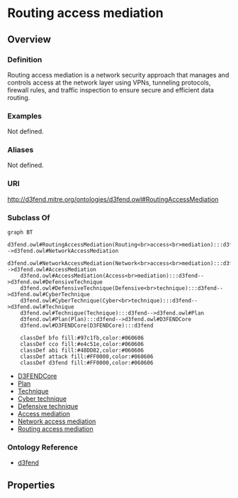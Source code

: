# Routing access mediation

## Overview

### Definition
Routing access mediation is a network security approach that manages and controls access at the network layer using VPNs, tunneling protocols, firewall rules, and traffic inspection to ensure secure and efficient data routing.

### Examples
Not defined.

### Aliases
Not defined.

### URI
http://d3fend.mitre.org/ontologies/d3fend.owl#RoutingAccessMediation

### Subclass Of
```mermaid
graph BT
    d3fend.owl#RoutingAccessMediation(Routing<br>access<br>mediation):::d3fend-->d3fend.owl#NetworkAccessMediation
    d3fend.owl#NetworkAccessMediation(Network<br>access<br>mediation):::d3fend-->d3fend.owl#AccessMediation
    d3fend.owl#AccessMediation(Access<br>mediation):::d3fend-->d3fend.owl#DefensiveTechnique
    d3fend.owl#DefensiveTechnique(Defensive<br>technique):::d3fend-->d3fend.owl#CyberTechnique
    d3fend.owl#CyberTechnique(Cyber<br>technique):::d3fend-->d3fend.owl#Technique
    d3fend.owl#Technique(Technique):::d3fend-->d3fend.owl#Plan
    d3fend.owl#Plan(Plan):::d3fend-->d3fend.owl#D3FENDCore
    d3fend.owl#D3FENDCore(D3FENDCore):::d3fend
    
    classDef bfo fill:#97c1fb,color:#060606
    classDef cco fill:#e4c51e,color:#060606
    classDef abi fill:#48DD82,color:#060606
    classDef attack fill:#FF0000,color:#060606
    classDef d3fend fill:#FF0000,color:#060606
```

- [D3FENDCore](/docs/ontology/reference/model/D3FENDCore/D3FENDCore.md)
- [Plan](/docs/ontology/reference/model/D3FENDCore/Plan/Plan.md)
- [Technique](/docs/ontology/reference/model/D3FENDCore/Plan/Technique/Technique.md)
- [Cyber technique](/docs/ontology/reference/model/D3FENDCore/Plan/Technique/Cyber%20technique/Cyber%20technique.md)
- [Defensive technique](/docs/ontology/reference/model/D3FENDCore/Plan/Technique/Cyber%20technique/Defensive%20technique/Defensive%20technique.md)
- [Access mediation](/docs/ontology/reference/model/D3FENDCore/Plan/Technique/Cyber%20technique/Defensive%20technique/Access%20mediation/Access%20mediation.md)
- [Network access mediation](/docs/ontology/reference/model/D3FENDCore/Plan/Technique/Cyber%20technique/Defensive%20technique/Access%20mediation/Network%20access%20mediation/Network%20access%20mediation.md)
- [Routing access mediation](/docs/ontology/reference/model/D3FENDCore/Plan/Technique/Cyber%20technique/Defensive%20technique/Access%20mediation/Network%20access%20mediation/Routing%20access%20mediation/Routing%20access%20mediation.md)


### Ontology Reference
- [d3fend](http://d3fend.mitre.org/ontologies/d3fend.owl#)

## Properties
